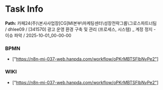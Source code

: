 # Task Info

**Path:** 카페24(주)\본사사업장\[CG]MI본부\마케팅센터\성장전략그룹\그로스파트너팀 / dhlee09 / [341570] 광고 운영 환경 구축 및 관리 (프로세스, 시스템) _ 계정 정지 - 이슈 파악 / 2025-10-01_00-00-00

### BPMN
- ["https://n8n-mi-037-web.hanpda.com/workflow/oPKrMBTSFlbNyPe2"]

### WIKI
- ["https://n8n-mi-037-web.hanpda.com/workflow/oPKrMBTSFlbNyPe2"]

